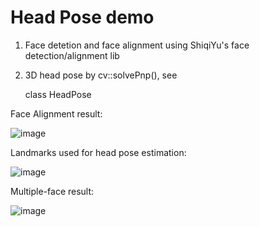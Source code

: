 # Head Pose demo

1. Face detetion and face alignment using ShiqiYu's face detection/alignment lib  
2. 3D head pose by cv::solvePnp(), see 

    class HeadPose


Face Alignment result:

![image](https://github.com/wanglin193/libfacedetection_test/blob/master/snapshot1.png)


Landmarks used for head pose estimation:

![image](https://github.com/wanglin193/libfacedetection_test/blob/master/snapshot2.png)


Multiple-face result:

![image](https://github.com/wanglin193/libfacedetection_test/blob/master/snapshot3.png)
